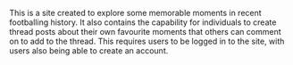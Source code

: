 This is a site created to explore some memorable moments in recent footballing history.
It also contains the capability for individuals to create thread posts about their own favourite moments that others can comment on to add to the thread.
This requires users to be logged in to the site, with users also being able to create an account.
